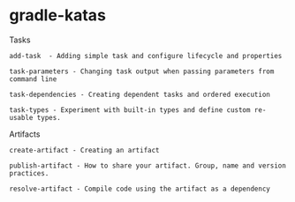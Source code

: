 # gradle-katas

Tasks

    add-task  - Adding simple task and configure lifecycle and properties

    task-parameters - Changing task output when passing parameters from command line

    task-dependencies - Creating dependent tasks and ordered execution

    task-types - Experiment with built-in types and define custom re-usable types.



Artifacts

    create-artifact - Creating an artifact

    publish-artifact - How to share your artifact. Group, name and version practices.

    resolve-artifact - Compile code using the artifact as a dependency
